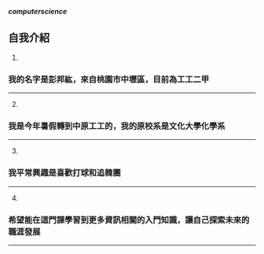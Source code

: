 ***computerscience***
## 自我介紹
1.
### 我的名字是彭邦紘，來自桃園市中壢區，目前為工工二甲
* * *
2.
### 我是今年暑假轉到中原工工的，我的原校系是文化大學化學系
***
3.
### 我平常興趣是喜歡打球和追韓團
- - -
4.
###  希望能在這門課學習到更多資訊相關的入門知識，讓自己探索未來的職涯發展
* * *
